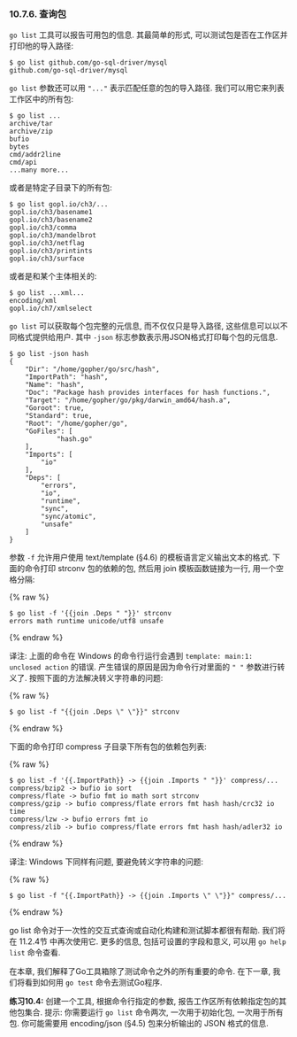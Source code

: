 ### 10.7.6. 查询包

`go list` 工具可以报告可用包的信息. 其最简单的形式, 可以测试包是否在工作区并打印他的导入路径:

```
$ go list github.com/go-sql-driver/mysql
github.com/go-sql-driver/mysql
```

`go list` 参数还可以用 `"..."` 表示匹配任意的包的导入路径. 我们可以用它来列表工作区中的所有包:

```
$ go list ...
archive/tar
archive/zip
bufio
bytes
cmd/addr2line
cmd/api
...many more...
```

或者是特定子目录下的所有包:

```
$ go list gopl.io/ch3/...
gopl.io/ch3/basename1
gopl.io/ch3/basename2
gopl.io/ch3/comma
gopl.io/ch3/mandelbrot
gopl.io/ch3/netflag
gopl.io/ch3/printints
gopl.io/ch3/surface
```

或者是和某个主体相关的:

```
$ go list ...xml...
encoding/xml
gopl.io/ch7/xmlselect
```

`go list` 可以获取每个包完整的元信息, 而不仅仅只是导入路径, 这些信息可以以不同格式提供给用户. 其中 `-json` 标志参数表示用JSON格式打印每个包的元信息.

```
$ go list -json hash
{
	"Dir": "/home/gopher/go/src/hash",
	"ImportPath": "hash",
	"Name": "hash",
	"Doc": "Package hash provides interfaces for hash functions.",
	"Target": "/home/gopher/go/pkg/darwin_amd64/hash.a",
	"Goroot": true,
	"Standard": true,
	"Root": "/home/gopher/go",
	"GoFiles": [
			"hash.go"
	],
	"Imports": [
		"io"
	],
	"Deps": [
		"errors",
		"io",
		"runtime",
		"sync",
		"sync/atomic",
		"unsafe"
	]
}
```

参数 `-f` 允许用户使用 text/template (§4.6) 的模板语言定义输出文本的格式. 下面的命令打印 strconv 包的依赖的包, 然后用 join 模板函数链接为一行, 用一个空格分隔:

{% raw %}
```
$ go list -f '{{join .Deps " "}}' strconv
errors math runtime unicode/utf8 unsafe
```
{% endraw %}

译注: 上面的命令在 Windows 的命令行运行会遇到 `template: main:1: unclosed action` 的错误. 产生错误的原因是因为命令行对里面的 `" "` 参数进行转义了. 按照下面的方法解决转义字符串的问题:

{% raw %}
```
$ go list -f "{{join .Deps \" \"}}" strconv
```
{% endraw %}

下面的命令打印 compress 子目录下所有包的依赖包列表:

{% raw %}
```
$ go list -f '{{.ImportPath}} -> {{join .Imports " "}}' compress/...
compress/bzip2 -> bufio io sort
compress/flate -> bufio fmt io math sort strconv
compress/gzip -> bufio compress/flate errors fmt hash hash/crc32 io time
compress/lzw -> bufio errors fmt io
compress/zlib -> bufio compress/flate errors fmt hash hash/adler32 io
```
{% endraw %}

译注: Windows 下同样有问题, 要避免转义字符串的问题: 

{% raw %}
```
$ go list -f "{{.ImportPath}} -> {{join .Imports \" \"}}" compress/...
```
{% endraw %}

go list 命令对于一次性的交互式查询或自动化构建和测试脚本都很有帮助. 我们将在 11.2.4节 中再次使用它. 更多的信息, 包括可设置的字段和意义, 可以用 `go help list` 命令查看.

在本章, 我们解释了Go工具箱除了测试命令之外的所有重要的命令. 在下一章, 我们将看到如何用 `go test` 命令去测试Go程序.

**练习10.4:** 创建一个工具, 根据命令行指定的参数, 报告工作区所有依赖指定包的其他包集合. 提示: 你需要运行 `go list` 命令两次, 一次用于初始化包, 一次用于所有包. 你可能需要用 encoding/json (§4.5) 包来分析输出的 JSON 格式的信息.



